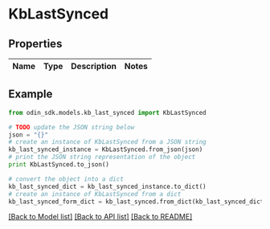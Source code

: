 # KbLastSynced


## Properties

Name | Type | Description | Notes
------------ | ------------- | ------------- | -------------

## Example

```python
from odin_sdk.models.kb_last_synced import KbLastSynced

# TODO update the JSON string below
json = "{}"
# create an instance of KbLastSynced from a JSON string
kb_last_synced_instance = KbLastSynced.from_json(json)
# print the JSON string representation of the object
print KbLastSynced.to_json()

# convert the object into a dict
kb_last_synced_dict = kb_last_synced_instance.to_dict()
# create an instance of KbLastSynced from a dict
kb_last_synced_form_dict = kb_last_synced.from_dict(kb_last_synced_dict)
```
[[Back to Model list]](../README.md#documentation-for-models) [[Back to API list]](../README.md#documentation-for-api-endpoints) [[Back to README]](../README.md)


